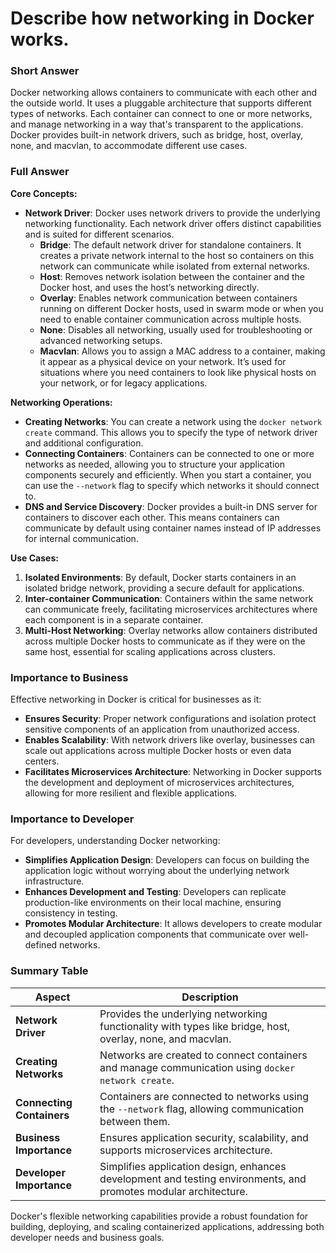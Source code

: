 # Describe how networking in Docker works.

### Short Answer
Docker networking allows containers to communicate with each other and the outside world. It uses a pluggable architecture that supports different types of networks. Each container can connect to one or more networks, and manage networking in a way that's transparent to the applications. Docker provides built-in network drivers, such as bridge, host, overlay, none, and macvlan, to accommodate different use cases.

### Full Answer
**Core Concepts:**
- **Network Driver**: Docker uses network drivers to provide the underlying networking functionality. Each network driver offers distinct capabilities and is suited for different scenarios.
    - **Bridge**: The default network driver for standalone containers. It creates a private network internal to the host so containers on this network can communicate while isolated from external networks.
    - **Host**: Removes network isolation between the container and the Docker host, and uses the host’s networking directly.
    - **Overlay**: Enables network communication between containers running on different Docker hosts, used in swarm mode or when you need to enable container communication across multiple hosts.
    - **None**: Disables all networking, usually used for troubleshooting or advanced networking setups.
    - **Macvlan**: Allows you to assign a MAC address to a container, making it appear as a physical device on your network. It’s used for situations where you need containers to look like physical hosts on your network, or for legacy applications.

**Networking Operations:**
- **Creating Networks**: You can create a network using the `docker network create` command. This allows you to specify the type of network driver and additional configuration.
- **Connecting Containers**: Containers can be connected to one or more networks as needed, allowing you to structure your application components securely and efficiently. When you start a container, you can use the `--network` flag to specify which networks it should connect to.
- **DNS and Service Discovery**: Docker provides a built-in DNS server for containers to discover each other. This means containers can communicate by default using container names instead of IP addresses for internal communication.

**Use Cases:**
1. **Isolated Environments**: By default, Docker starts containers in an isolated bridge network, providing a secure default for applications.
2. **Inter-container Communication**: Containers within the same network can communicate freely, facilitating microservices architectures where each component is in a separate container.
3. **Multi-Host Networking**: Overlay networks allow containers distributed across multiple Docker hosts to communicate as if they were on the same host, essential for scaling applications across clusters.

### Importance to Business
Effective networking in Docker is critical for businesses as it:
- **Ensures Security**: Proper network configurations and isolation protect sensitive components of an application from unauthorized access.
- **Enables Scalability**: With network drivers like overlay, businesses can scale out applications across multiple Docker hosts or even data centers.
- **Facilitates Microservices Architecture**: Networking in Docker supports the development and deployment of microservices architectures, allowing for more resilient and flexible applications.

### Importance to Developer
For developers, understanding Docker networking:
- **Simplifies Application Design**: Developers can focus on building the application logic without worrying about the underlying network infrastructure.
- **Enhances Development and Testing**: Developers can replicate production-like environments on their local machine, ensuring consistency in testing.
- **Promotes Modular Architecture**: It allows developers to create modular and decoupled application components that communicate over well-defined networks.

### Summary Table

| Aspect              | Description                                                                 |
|---------------------|-----------------------------------------------------------------------------|
| **Network Driver**  | Provides the underlying networking functionality with types like bridge, host, overlay, none, and macvlan. |
| **Creating Networks** | Networks are created to connect containers and manage communication using `docker network create`. |
| **Connecting Containers** | Containers are connected to networks using the `--network` flag, allowing communication between them. |
| **Business Importance** | Ensures application security, scalability, and supports microservices architecture. |
| **Developer Importance** | Simplifies application design, enhances development and testing environments, and promotes modular architecture. |

Docker's flexible networking capabilities provide a robust foundation for building, deploying, and scaling containerized applications, addressing both developer needs and business goals.